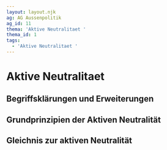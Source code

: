 ```yaml
---
layout: layout.njk
ag: AG Aussenpolitik
ag_id: 11
thema: 'Aktive Neutralitaet '
thema_id: 1
tags:
  - 'Aktive Neutralitaet '
---
```

# Aktive Neutralitaet 

## Begriffsklärungen und Erweiterungen


## Grundprinzipien der Aktiven Neutralität


## Gleichnis zur aktiven Neutralität

